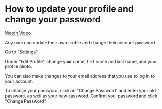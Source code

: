 # How to update your profile and change your password

[Watch Video](https://s3.amazonaws.com/docs.openfido.org/assets/update_profile.mp4)

Any user can update their own profile and change their account password.

Go to "Settings"

Under "Edit Profile", change your name, first name and last name, and your profile photo.

You can also make changes to your email address that you use to log in to your account.

To change your password, click on "Change Password" and enter your old password, as well as your new password. Confirm your password and click "Change Password".
